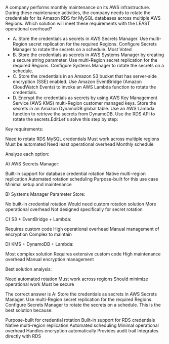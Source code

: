 A company performs monthly maintenance on its AWS infrastructure. During these maintenance activities, the company needs to rotate the credentials for its Amazon RDS for MySQL databases across multiple AWS Regions. Which solution will meet these requirements with the LEAST operational overhead?
* A. Store the credentials as secrets in AWS Secrets Manager. Use multi-Region secret replication for the required Regions. Configure Secrets Manager to rotate the secrets on a schedule. Most Voted
* B. Store the credentials as secrets in AWS Systems Manager by creating a secure string parameter. Use multi-Region secret replication for the required Regions. Configure Systems Manager to rotate the secrets on a schedule.
* C. Store the credentials in an Amazon S3 bucket that has server-side encryption (SSE) enabled. Use Amazon EventBridge (Amazon CloudWatch Events) to invoke an AWS Lambda function to rotate the credentials.
* D. Encrypt the credentials as secrets by using AWS Key Management Service (AWS KMS) multi-Region customer managed keys. Store the secrets in an Amazon DynamoDB global table. Use an AWS Lambda function to retrieve the secrets from DynamoDB. Use the RDS API to rotate the secrets.EditLet's solve this step by step:

Key requirements:

Need to rotate RDS MySQL credentials
Must work across multiple regions
Must be automated
Need least operational overhead
Monthly schedule


Analyze each option:

A) AWS Secrets Manager:

Built-in support for database credential rotation
Native multi-region replication
Automated rotation scheduling
Purpose-built for this use case
Minimal setup and maintenance

B) Systems Manager Parameter Store:

No built-in credential rotation
Would need custom rotation solution
More operational overhead
Not designed specifically for secret rotation

C) S3 + EventBridge + Lambda:

Requires custom code
High operational overhead
Manual management of encryption
Complex to maintain

D) KMS + DynamoDB + Lambda:

Most complex solution
Requires extensive custom code
High maintenance overhead
Manual encryption management


Best solution analysis:

Need automated rotation
Must work across regions
Should minimize operational work
Must be secure



The correct answer is A: Store the credentials as secrets in AWS Secrets Manager. Use multi-Region secret replication for the required Regions. Configure Secrets Manager to rotate the secrets on a schedule.
This is the best solution because:

Purpose-built for credential rotation
Built-in support for RDS credentials
Native multi-region replication
Automated scheduling
Minimal operational overhead
Handles encryption automatically
Provides audit trail
Integrates directly with RDS
